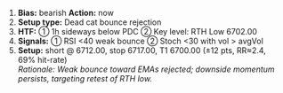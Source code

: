 1. **Bias:** bearish **Action:** now  
2. **Setup type:** Dead cat bounce rejection  
3. **HTF:** ① 1h sideways below PDC ② Key level: RTH Low 6702.00  
4. **Signals:** ① RSI <40 weak bounce ② Stoch <30 with vol > avgVol  
5. **Setup:** short @ 6712.00, stop 6717.00, T1 6700.00 (±12 pts, RR≈2.4, 69% hit-rate)  
_Rationale: Weak bounce toward EMAs rejected; downside momentum persists, targeting retest of RTH low._